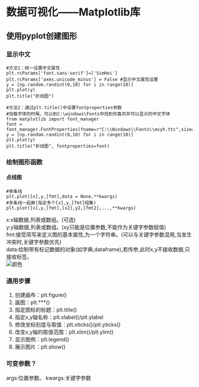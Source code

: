 # 数据可视化——Matplotlib库  
## 使用pyplot创建图形  
### 显示中文  
```
#方法1：统一设置中文属性  
plt.rcParams['font.sans-serif']=['SimHei']  
plt.rcParams['axes.unicode_minus'] = False #显示中文属性设置  
y = [np.random.randint(0,10) for i in range(10)]  
plt.plot(y)  
plt.title("折线图")  
```  
```  
#方法2：通过plt.title()中设置fontproperties参数  
#加载字体的时候，可以到C:\windows\Fonts中找到你喜欢并可以显示的中文字体  
from matplotlib import font_manager  
font = font_manager.FontProperties(fname=r"C:\\Windows\\Fonts\\msyh.ttc",size=10)  
y = [np.random.randint(0,10) for i in range(10)]  
plt.plot(y)  
plt.title("折线图", fontproperties=font)  
```  
### 绘制图形函数  
#### 点线图  
```  
#单条线  
plt.plot([x],y,[fmt],data = None,**kwargs)  
#多条线一起画(指定多个[x],y,[fmt]组集)  
plt.plot([x],y,[fmt],[x2],y2,[fmt2],...,**kwargs)  
```  
x:x轴数据,列表或数组。(可选)  
y:y轴数据,列表或数组。(xy只能是位置参数,不能作为关键字参数赋值)  
fmt:接受简写来定义图的基本属性,为一个字符串。(可以与关键字参数混用,当发生冲突时,关键字参数优先)  
data:绘制带有标记数据的对象(如字典,dataframe),若传参,此时x,y不接收数据,只接收标签。  
![颜色]('https://thumbnail0.baidupcs.com/thumbnail/7d893601fo6d75eadeca06b8cae8f881?fid=1161491988-250528-130345986620849&time=1649851200&rt=sh&sign=FDTAER-DCb740ccc5511e5e8fedcff06b081203-RxtQroXqwAlY6gJh8NpXEEZbgCY%3D&expires=8h&chkv=0&chkbd=0&chkpc=&dp-logid=79447553622120281&dp-callid=0&file_type=0&size=c710_u400&quality=100&vuk=-&ft=video')
### 通用步骤  
1. 创建画布：plt.figure()  
2. 画图：plt.***()  
3. 指定图标的标题：plt.title()  
4. 指定x,y轴名称：plt.xlabel()/plt.ylabel  
5. 修改坐标刻度与取值：plt.xticks()/plt.yticks()  
6. 改变x,y轴的取值范围：plt.xlim()/plt.ylim()  
7. 显示图例：plt.legend()  
8. 展示图片：plt.show()  

### 可变参数？  
args:位置参数。
kwargs:关键字参数